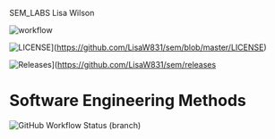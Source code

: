 SEM_LABS Lisa Wilson

![workflow](https://github.com/LisaW831/SEM_LABS/actions/workflows/main.yml/badge.svg)


![LICENSE](https://img.shields.io/github/license/LisaW831/sem.svg?style=flat-square)](https://github.com/LisaW831/sem/blob/master/LICENSE)

![Releases](https://img.shields.io/github/release/LisaW831/sem/all.svg?style=flat-square)](https://github.com/LisaW831/sem/releases

# Software Engineering Methods
![GitHub Workflow Status (branch)](https://img.shields.io/github/workflow/status/LisaW831/SEM_LABS/workflows/mainyml/<branch>?style=flat-square)
